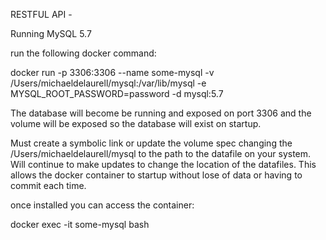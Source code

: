 RESTFUL API - 

Running MySQL 5.7

run the following docker command:

docker run -p 3306:3306 --name some-mysql -v /Users/michaeldelaurell/mysql:/var/lib/mysql -e MYSQL_ROOT_PASSWORD=password -d mysql:5.7

The database will become be running and exposed on port 3306 and the volume will be exposed so the database will exist on startup.  

Must create a symbolic link or update the volume spec changing the /Users/michaeldelaurell/mysql to the path to the datafile on your system.  Will continue to make updates
to change the location of the datafiles.  This allows the docker container to startup without lose of data or having to commit each time.

once installed you can access the container:

docker exec -it some-mysql bash
